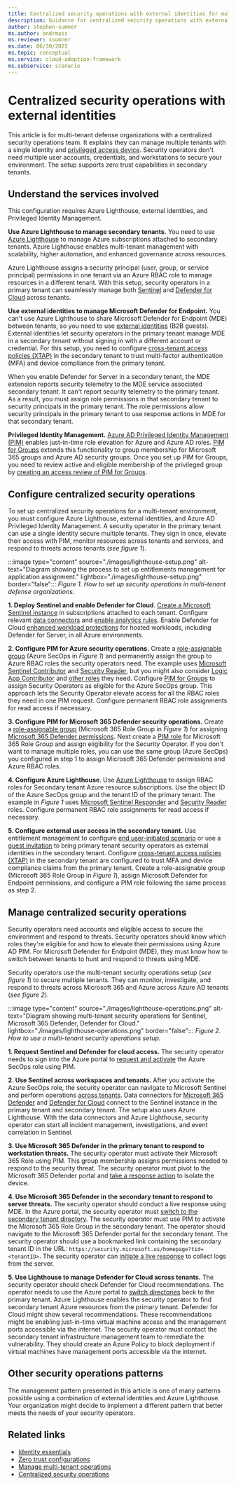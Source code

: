 ```yaml
---
title: Centralized security operations with external identities for multi-tenant defense organizations
description: Guidance for centralized security operations with external identities
author: stephen-sumner
ms.author: andrmass
ms.reviewer: ssumner
ms.date: 06/30/2023
ms.topic: conceptual
ms.service: cloud-adoption-framework
ms.subservice: scenario
---
```


# Centralized security operations with external identities

This article is for multi-tenant defense organizations with a centralized security operations team. It explains they can manage multiple tenants with a single identity and [privileged access device](/security/privileged-access-workstations/privileged-access-deployment). Security operators don't need multiple user accounts, credentials, and workstations to secure your environment. The setup supports zero trust capabilities in secondary tenants.

## Understand the services involved

This configuration requires Azure Lighthouse, external identities, and Privileged Identity Management.

**Use Azure Lighthouse to manage secondary tenants.** You need to use [Azure Lighthouse](/azure/lighthouse/overview) to manage Azure subscriptions attached to secondary tenants. Azure Lighthouse enables multi-tenant management with scalability, higher automation, and enhanced governance across resources.

Azure Lighthouse assigns a security principal (user, group, or service principal) permissions in one tenant via an Azure RBAC role to manage resources in a different tenant. With this setup, security operators in a primary tenant can seamlessly manage both [Sentinel](/azure/sentinel/extend-sentinel-across-workspaces-tenants) and [Defender for Cloud](/azure/defender-for-cloud/cross-tenant-management) across tenants.

**Use external identities to manage Microsoft Defender for Endpoint.** You can't use Azure Lighthouse to share Microsoft Defender for Endpoint (MDE) between tenants, so you need to use [external identities](/azure/active-directory/external-identities/what-is-b2b) (B2B guests). External identities let security operators in the primary tenant manage MDE in a secondary tenant without signing in with a different account or credential. For this setup, you need to configure [cross-tenant access policies (XTAP)](/azure/active-directory/external-identities/cross-tenant-access-overview) in the secondary tenant to trust multi-factor authentication (MFA) and device compliance from the primary tenant.

 When you enable Defender for Server in a secondary tenant, the MDE extension reports security telemetry to the MDE service associated secondary tenant. It can't report security telemetry to the primary tenant. As a result, you must assign role permissions in that secondary tenant to security principals in the primary tenant. The role permissions allow security principals in the primary tenant to use response actions in MDE for that secondary tenant.

**Privileged Identity Management.** [Azure AD Privileged Identity Management (PIM)](/azure/active-directory/privileged-identity-management/pim-configure) enables just-in-time role elevation for Azure and Azure AD roles. [PIM for Groups](/azure/active-directory/privileged-identity-management/concept-pim-for-groups) extends this functionality to group membership for Microsoft 365 groups and Azure AD security groups. Once you set up PIM for Groups, you need to review active and eligible membership of the privileged group by [creating an access review of PIM for Groups](/azure/active-directory/governance/create-access-review-pim-for-groups).

## Configure centralized security operations

To set up centralized security operations for a multi-tenant environment, you must configure Azure Lighthouse, external identities, and Azure AD Privileged Identity Management. A security operator in the primary tenant can use a single identity secure multiple tenants. They sign in once, elevate their access with PIM, monitor resources across tenants and services, and respond to threats across tenants (*see figure 1*).

:::image type="content" source="./images/lighthouse-setup.png" alt-text="Diagram showing the process to set up entitlements management for application assignment." lightbox="./images/lighthouse-setup.png" border="false":::
*Figure 1. How to set up security operations in multi-tenant defense organizations.*

**1. Deploy Sentinel and enable Defender for Cloud**. [Create a Microsoft Sentinel instance](/azure/sentinel/quickstart-onboard#enable-microsoft-sentinel-) in subscriptions attached to each tenant. Configure relevant [data connectors](/azure/sentinel/connect-data-sources) and [enable analytics rules](/azure/sentinel/detect-threats-built-in). Enable Defender for Cloud [enhanced workload protections](/azure/defender-for-cloud/enable-enhanced-security) for hosted workloads, including Defender for Server, in all Azure environments.

**2. Configure PIM for Azure security operations.** Create a [role-assignable group](/azure/active-directory/roles/groups-concept) (Azure SecOps in *Figure 1*) and permanently assign the group to Azure RBAC roles the security operators need. The example uses [Microsoft Sentinel Contributor](/azure/sentinel/roles) and [Security Reader](/azure/role-based-access-control/built-in-roles#security-reader), but you might also consider [Logic App Contributor](/azure/role-based-access-control/built-in-roles#logic-app-contributor) and [other roles](/azure/role-based-access-control/built-in-roles) they need. Configure [PIM for Groups](/azure/active-directory/privileged-identity-management/concept-pim-for-groups) to assign Security Operators as eligible for the Azure SecOps group. This approach lets the Security Operator elevate access for all the RBAC roles they need in one PIM request. Configure permanent RBAC role assignments for read access if necessary.

**3. Configure PIM for Microsoft 365 Defender security operations.** Create a [role-assignable group](/azure/active-directory/roles/groups-concept) (Microsoft 365 Role Group in *Figure 1*) for assigning [Microsoft 365 Defender permissions](/microsoft-365/security/defender/manage-rbac). Next create a [PIM role](/azure/active-directory/privileged-identity-management/concept-pim-for-groups) for Microsoft 365 Role Group and assign eligibility for the Security Operator. If you don't want to manage multiple roles, you can use the same group (Azure SecOps) you configured in step 1 to assign Microsoft 365 Defender permissions and Azure RBAC roles.

**4. Configure Azure Lighthouse**. Use [Azure Lighthouse](/azure/lighthouse/overview) to assign RBAC roles for Secondary tenant Azure resource subscriptions. Use the object ID of the Azure SecOps group and the tenant ID of the primary tenant. The example in *Figure 1* uses [Microsoft Sentinel Responder](/azure/sentinel/roles) and [Security Reader](/azure/role-based-access-control/built-in-roles#security-reader) roles. Configure permanent RBAC role assignments for read access if necessary.

**5. Configure external user access in the secondary tenant.** Use entitlement management to configure [end user-initiated scenario](/azure/active-directory/fundamentals/multi-tenant-user-management-scenarios#end-user-initiated-scenario) or use a [guest invitation](/azure/active-directory/external-identities/add-users-administrator) to bring primary tenant security operators as external identities in the secondary tenant. Configure [cross-tenant access policies (XTAP)](/azure/active-directory/external-identities/cross-tenant-access-overview#manage-external-access-with-inbound-and-outbound-settings) in the secondary tenant are configured to trust MFA and device compliance claims from the primary tenant. Create a role-assignable group (Microsoft 365 Role Group in *Figure 1*), assign Microsoft Defender for Endpoint permissions, and configure a PIM role following the same process as step 2.

## Manage centralized security operations

Security operators need accounts and eligible access to secure the environment and respond to threats. Security operators should know which roles they're eligible for and how to elevate their permissions using Azure AD PIM. For Microsoft Defender for Endpoint (MDE), they must know how to switch between tenants to hunt and respond to threats using MDE.

Security operators use the multi-tenant security operations setup (*see figure 1*) to secure multiple tenants. They can monitor, investigate, and respond to threats across Microsoft 365 and Azure across Azure AD tenants (*see figure 2*).

:::image type="content" source="./images/lighthouse-operations.png" alt-text="Diagram showing multi-tenant security operations for Sentinel, Microsoft 365 Defender, Defender for Cloud." lightbox="./images/lighthouse-operations.png" border="false":::
*Figure 2. How to use a multi-tenant security operations setup.*

**1. Request Sentinel and Defender for cloud access.** The security operator needs to sign into the Azure portal to [request and activate](/azure/active-directory/privileged-identity-management/pim-how-to-activate-role) the Azure SecOps role using PIM.

**2. Use Sentinel across workspaces and tenants.** After you activate the Azure SecOps role, the security operator can navigate to Microsoft Sentinel and perform operations [across tenants](/azure/sentinel/extend-sentinel-across-workspaces-tenants). Data connectors for [Microsoft 365 Defender](/azure/sentinel/connect-microsoft-365-defender) and [Defender for Cloud](/azure/sentinel/connect-defender-for-cloud) connect to the Sentinel instance in the primary tenant and secondary tenant. The setup also uses Azure Lighthouse. With the data connectors and Azure Lighthouse, security operator can start all incident management, investigations, and event correlation in Sentinel.

**3. Use Microsoft 365 Defender in the primary tenant to respond to workstation threats.** The security operator must activate their Microsoft 365 Role using PIM. This group membership assigns permissions needed to respond to the security threat. The security operator must pivot to the Microsoft 365 Defender portal and [take a response action](/microsoft-365/security/defender-endpoint/respond-machine-alerts) to isolate the device.

**4. Use Microsoft 365 Defender in the secondary tenant to respond to server threats.** The security operator should conduct a live response using MDE. In the Azure portal, the security operator must [switch to the secondary tenant directory](/azure/azure-portal/get-subscription-tenant-id). The security operator must use PIM to activate the Microsoft 365 Role Group in the secondary tenant. The operator should navigate to the Microsoft 365 Defender portal for the secondary tenant. The security operator should use a bookmarked link containing the secondary tenant ID in the URL: `https://security.microsoft.us/homepage?tid=<tenantID>`. The security operator can [initiate a live response](/microsoft-365/security/defender-endpoint/troubleshoot-collect-support-log) to collect logs from the server.

**5. Use Lighthouse to manage Defender for Cloud across tenants.** The security operator should check Defender for Cloud recommendations. The operator needs to use the Azure portal to [switch directories](/azure/azure-portal/get-subscription-tenant-id) back to the primary tenant. Azure Lighthouse enables the security operator to find secondary tenant Azure resources from the primary tenant. Defender for Cloud might show several recommendations. These recommendations might be enabling just-in-time virtual machine access and the management ports accessible via the internet. The security operator must contact the secondary tenant infrastructure management team to remediate the vulnerability. They should create an Azure Policy to block deployment if virtual machines have management ports accessible via the internet.

## Other security operations patterns

The management pattern presented in this article is one of many patterns possible using a combination of external identities and Azure Lighthouse. Your organization might decide to implement a different pattern that better meets the needs of your security operators.

## Related links

- [Identity essentials](essentials.md)
- [Zero trust configurations](zero-trust-configuration.md)
- [Manage multi-tenant operations](manage-operations.md)
- [Centralized security operations](security-operations.md)
